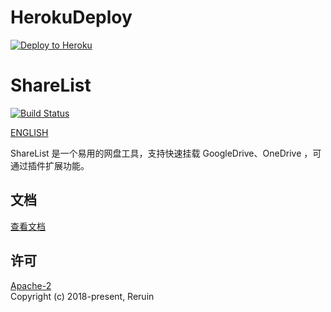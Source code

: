 # HerokuDeploy
[![Deploy to Heroku](https://www.herokucdn.com/deploy/button.svg)](https://heroku.com/deploy)

# ShareList

[![Build Status](https://api.travis-ci.com/reruin/sharelist.svg?branch=master)](https://travis-ci.com/reruin/sharelist)

[ENGLISH](README-en.md)  

ShareList 是一个易用的网盘工具，支持快速挂载 GoogleDrive、OneDrive ，可通过插件扩展功能。

## 文档
[查看文档](https://reruin.github.io/sharelist/docs/#/zh-cn/)

## 许可
[Apache-2](http://www.apache.org/licenses/LICENSE-2.0)   
Copyright (c) 2018-present, Reruin
